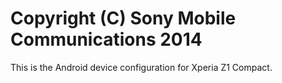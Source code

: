 Copyright (C) Sony Mobile Communications 2014
=============================================

This is the Android device configuration for Xperia Z1 Compact.

